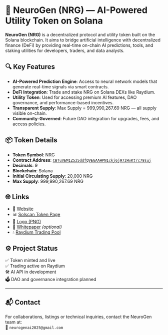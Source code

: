 # 🧠 NeuroGen (NRG) — AI-Powered Utility Token on Solana

**NeuroGen (NRG)** is a decentralized protocol and utility token built on the Solana blockchain. It aims to bridge artificial intelligence with decentralized finance (DeFi) by providing real-time on-chain AI predictions, tools, and staking utilities for developers, traders, and data analysts.

## 🔍 Key Features

- **AI-Powered Prediction Engine**: Access to neural network models that generate real-time signals via smart contracts.
- **DeFi Integration**: Trade and stake NRG on Solana DEXs like Raydium.
- **Utility Token**: Used for accessing premium AI features, DAO governance, and performance-based incentives.
- **Transparent Supply**: Max Supply = 999,990,267.69 NRG — all supply visible on-chain.
- **Community-Governed**: Future DAO integration for upgrades, fees, and access policies.

## 📦 Token Details

- **Token Symbol**: NRG  
- **Contract Address**: [`CBTuVEM1Z5z5ddfQVEGAAHPN1ckj6j97zHvKtrc78suj`](https://solscan.io/token/CBTuVEM1Z5z5ddfQVEGAAHPN1ckj6j97zHvKtrc78suj)  
- **Decimals**: 9  
- **Blockchain**: Solana  
- **Initial Circulating Supply**: 20,000 NRG  
- **Max Supply**: 999,990,267.69 NRG

## 🌐 Links

- 🔗 [Website](https://neurogenai2025.github.io)
- 📊 [Solscan Token Page](https://solscan.io/token/CBTuVEM1Z5z5ddfQVEGAAHPN1ckj6j97zHvKtrc78suj)
- 🧠 [Logo (PNG)](https://raw.githubusercontent.com/NeurogenAI2025/neurogenai2025.github.io/main/assets/logo.png)
- 📜 [Whitepaper](https://github.com/NeurogenAI2025/neurogenai2025.github.io/blob/main/assets/whitepaper.pdf) *(optional)*
- 💧 [Raydium Trading Pool](https://raydium.io/liquidity/?tab=all&token=CBTuVEM1Z5z5ddfQVEGAAHPN1ckj6j97zHvKtrc78suj)

## ⚙️ Project Status

✅ Token minted and live  
✅ Trading active on Raydium  
🛠️ AI API in development  
🗳 DAO and governance integration planned  

---

## 📬 Contact

For collaborations, listings or technical inquiries, contact the NeuroGen team at:  
📧 `neurogenai2025@gmail.com`
